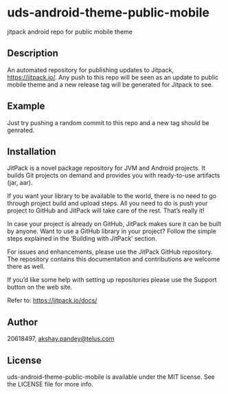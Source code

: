 # uds-android-theme-public-mobile
jitpack android repo for public mobile theme

## Description
An automated repository for publishing updates to Jitpack, https://jitpack.io/. Any push to this repo will be seen as an update to public mobile theme
and a new release tag will be generated for Jitpack to see.

## Example

Just try pushing a random commit to this repo and a new tag should be genrated.

## Installation

JitPack is a novel package repository for JVM and Android projects. It builds Git projects on demand and provides you with ready-to-use artifacts (jar, aar).

If you want your library to be available to the world, there is no need to go through project build and upload steps. All you need to do is push your project to GitHub and JitPack will take care of the rest. That’s really it!

In case your project is already on GitHub, JitPack makes sure it can be built by anyone. Want to use a GitHub library in your project? Follow the simple steps explained in the ‘Building with JitPack’ section.

For issues and enhancements, please use the JitPack GitHub repository. The repository contains this documentation and contributions are welcome there as well.

If you’d like some help with setting up repositories please use the Support button on the web site.

Refer to: https://jitpack.io/docs/

## Author

20618497, akshay.pandey@telus.com

## License

uds-android-theme-public-mobile is available under the MIT license. See the LICENSE file for more info.
